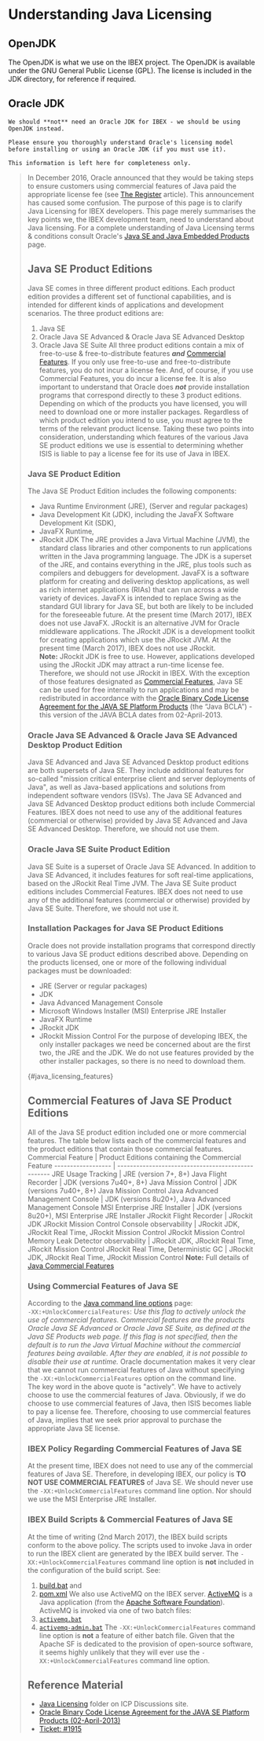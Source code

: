 # Understanding Java Licensing

## OpenJDK

The OpenJDK is what we use on the IBEX project. The OpenJDK is available under the GNU General Public License (GPL). The license is included in the JDK directory, for reference if required.

## Oracle JDK

```{danger}
We should **not** need an Oracle JDK for IBEX - we should be using OpenJDK instead. 

Please ensure you thoroughly understand Oracle's licensing model before installing or using an Oracle JDK (if you must use it).

This information is left here for completeness only.
```

> In December 2016, Oracle announced that they would be taking steps to ensure customers using commercial features of Java paid the appropriate license fee (see [The Register](http://www.theregister.co.uk/2016/12/16/oracle_targets_java_users_non_compliance/) article).  This announcement has caused some confusion.  The purpose of this page is to clarify Java Licensing for IBEX developers.
> This page merely summarises the key points we, the IBEX development team, need to understand about Java licensing.  For a complete understanding of Java Licensing terms & conditions consult Oracle's [Java SE and Java Embedded Products](http://www.oracle.com/technetwork/java/javase/terms/products/index.html) page.
> ## Java SE Product Editions
> Java SE comes in three different product editions. Each product edition provides a different set of functional capabilities, and is intended for different kinds of applications and development scenarios.  The three product editions are:
> 1. Java SE
> 1. Oracle Java SE Advanced & Oracle Java SE Advanced Desktop
> 1. Oracle Java SE Suite
> All three product editions contain a mix of free-to-use & free-to-distribute features _**and**_ [Commercial Features](#java_licensing_features).  If you only use free-to-use and free-to-distribute features, you do not incur a license fee.  And, of course, if you use Commercial Features, you do incur a license fee.
> It is also important to understand that Oracle does _**not**_ provide installation programs that correspond directly to these 3 product editions. Depending on which of the products you have licensed, you will need to download one or more installer packages.  Regardless of which product edition you intend to use, you must agree to the terms of the relevant product license.
> Taking these two points into consideration, understanding which features of the various Java SE product editions we use is essential to determining whether ISIS is liable to pay a license fee for its use of Java in IBEX.
> ### Java SE Product Edition
> The Java SE Product Edition includes the following components:
> * Java Runtime Environment (JRE), (Server and regular packages)
> * Java Development Kit (JDK), including the JavaFX Software Development Kit (SDK),
> * JavaFX Runtime,
> * JRockit JDK
> The JRE provides a Java Virtual Machine (JVM), the standard class libraries and other components to run applications written in the Java programming language.  The JDK is a superset of the JRE, and contains everything in the JRE, plus tools such as compilers and debuggers for development.
> JavaFX is a software platform for creating and delivering desktop applications, as well as rich internet applications (RIAs) that can run across a wide variety of devices. JavaFX is intended to replace Swing as the standard GUI library for Java SE, but both are likely to be included for the foreseeable future.  At the present time (March 2017), IBEX does not use JavaFX.
> JRockit is an alternative JVM for Oracle middleware applications.  The JRockit JDK is a development toolkit for creating applications which use the JRockit JVM.  At the present time (March 2017), IBEX does not use JRockit.<br>
> **Note:** JRockit JDK is free to use.  However, applications developed using the JRockit JDK may attract a run-time license fee.  Therefore, we should not use JRockit in IBEX.
> With the exception of those features designated as [Commercial Features](#java_licensing_features), Java SE can be used for free internally to run applications and may be redistributed in accordance with the [Oracle Binary Code License Agreement for the JAVA SE Platform Products](http://www.oracle.com/technetwork/java/javase/documentation/otn-bcl-02april2013-1966219.pdf) (the “Java BCLA”) - this version of the JAVA BCLA dates from 02-April-2013.
> ### Oracle Java SE Advanced & Oracle Java SE Advanced Desktop Product Edition
> Java SE Advanced and Java SE Advanced Desktop product editions are both supersets of Java SE.  They include  additional features for so-called "mission critical enterprise client and server deployments of Java", as well as Java-based applications and solutions from independent software vendors (ISVs).
> The Java SE Advanced and Java SE Advanced Desktop product editions both include Commercial Features.  IBEX does not need to use any of the additional features (commercial or otherwise) provided by Java SE Advanced and Java SE Advanced Desktop.  Therefore, we should not use them.
> ### Oracle Java SE Suite Product Edition
> Java SE Suite is a superset of Oracle Java SE Advanced.  In addition to Java SE Advanced, it includes features for soft real-time applications, based on the JRockit Real Time JVM.
> The Java SE Suite product editions includes Commercial Features.  IBEX does not need to use any of the additional features (commercial or otherwise) provided by Java SE Suite.  Therefore, we should not use it.
> ### Installation Packages for Java SE Product Editions
> Oracle does not provide installation programs that correspond directly to various Java SE product editions described above. Depending on the products licensed, one or more of the following individual packages must be downloaded:
> * JRE (Server or regular packages)
> * JDK
> * Java Advanced Management Console
> * Microsoft Windows Installer (MSI) Enterprise JRE Installer
> * JavaFX Runtime
> * JRockit JDK
> * JRockit Mission Control
> For the purpose of developing IBEX, the only installer packages we need be concerned about are the first two, the JRE and the JDK.  We do not use features provided by the other installer packages, so there is no need to download them.
>
> {#java_licensing_features}
> ## Commercial Features of Java SE Product Editions
> All of the Java SE product edition included one or more commercial features.  The table below lists each of the commercial features and the product editions that contain those commercial features.
> Commercial Feature | Product Editions containing the Commercial Feature 
> ------------------ | -------------------------------------------------- 
> JRE Usage Tracking | JRE (version 7+, 8+)
> Java Flight Recorder | JDK (versions 7u40+, 8+)
> Java Mission Control | JDK (versions 7u40+, 8+) Java Mission Control
> Java Advanced Management Console | JDK (versions 8u20+), Java Advanced Management Console
> MSI Enterprise JRE Installer | JDK (versions 8u20+), MSI Enterprise JRE Installer
> JRockit Flight Recorder | JRockit JDK 
> JRockit Mission Control Console observability | JRockit JDK, JRockit Real Time, JRockit Mission Control
> JRockit Mission Control Memory Leak Detector observability | JRockit JDK, JRockit Real Time, JRockit Mission Control 
> JRockit Real Time, Deterministic GC | JRockit JDK, JRockit Real Time, JRockit Mission Control 
> **Note:** Full details of [Java Commercial Features](http://www.oracle.com/technetwork/java/javase/terms/products/index.html)
> ### Using Commercial Features of Java SE
> According to the [Java command line options](http://docs.oracle.com/javase/7/docs/technotes/tools/windows/java.html) page:  <br> 
> ``-XX:+UnlockCommercialFeatures``: _Use this flag to actively unlock the use of commercial features. Commercial features are the products Oracle Java SE Advanced or Oracle Java SE Suite, as defined at the Java SE Products web page.  If this flag is not specified, then the default is to run the Java Virtual Machine without the commercial features being available. After they are enabled, it is not possible to disable their use at runtime._
> Oracle documentation makes it very clear that we cannot run commercial features of Java without specifying 
> the ``-XX:+UnlockCommercialFeatures`` option on the command line.  
> The key word in the above quote is "actively".  We have to actively choose to use the commercial features of Java.  Obviously, if we do choose to use commercial features of Java, then ISIS becomes liable to pay a license fee.  Therefore, choosing to use commercial features of Java, implies that we seek prior approval to purchase the appropriate Java SE license.
> ### IBEX Policy Regarding Commercial Features of Java SE 
> At the present time, IBEX does not need to use any of the commercial features of Java SE.  Therefore, in developing IBEX, our policy is **TO NOT USE COMMERCIAL FEATURES** of Java SE.  We should never use the ``-XX:+UnlockCommercialFeatures`` command line option.  Nor should we use the MSI Enterprise JRE Installer.
> ### IBEX Build Scripts & Commercial Features of Java SE
> At the time of writing (2nd March 2017), the IBEX build scripts conform to the above policy.  The scripts used to invoke Java in order to run the IBEX client are generated by the IBEX build server.  The ``-XX:+UnlockCommercialFeatures`` command line option is **not** included in the configuration of the build script.  See:
> 1. [build.bat](https://github.com/ISISComputingGroup/ibex_gui/blob/master/build/build.bat) and
> 1. [pom.xml](https://github.com/ISISComputingGroup/ibex_gui/blob/master/base/uk.ac.stfc.isis.ibex.client.tycho.parent/pom.xml)
> We also use ActiveMQ on the IBEX server.  [ActiveMQ](http://activemq.apache.org/) is a Java application (from the [Apache Software Foundation](http://www.apache.org/)).  ActiveMQ is invoked via one of two batch files:
> 1. [`activemq.bat`](https://github.com/ISISComputingGroup/EPICS-ActiveMQ/blob/master/bin/activemq.bat)
> 1. [`activemq-admin.bat`](https://github.com/ISISComputingGroup/EPICS-ActiveMQ/blob/master/bin/activemq-admin.bat)
> The ``-XX:+UnlockCommercialFeatures`` command line option is **not** a feature of either batch file. Given that the Apache SF is dedicated to the provision of open-source software, it seems highly unlikely that they will ever use 
> the ``-XX:+UnlockCommercialFeatures`` command line option.
> ## Reference Material
> * [Java Licensing](http://www.facilities.rl.ac.uk/isis/computing/ICPdiscussions/Forms/AllItems.aspx?RootFolder=%2Fisis%2Fcomputing%2FICPdiscussions%2FJava%20Licensing&FolderCTID=0x01200027AD8F05966A2748B3B04C98BB5B442B&View={F2C33C51-70E6-4343-B937-2C59A2568306}) folder on ICP Discussions site.
> * [Oracle Binary Code License Agreement for the JAVA SE Platform Products (02-April-2013)](http://www.oracle.com/technetwork/java/javase/documentation/otn-bcl-02april2013-1966219.pdf)
> * [Ticket: #1915](https://github.com/ISISComputingGroup/IBEX/issues/1915)